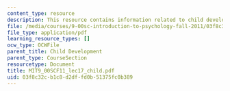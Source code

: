 ```yaml
---
content_type: resource
description: This resource contains information related to child development.
file: /media/courses/9-00sc-introduction-to-psychology-fall-2011/03f8c32cb1c8d2dffd0b51375fc0b389_MIT9_00SCF11_lec17_child.pdf
file_type: application/pdf
learning_resource_types: []
ocw_type: OCWFile
parent_title: Child Development
parent_type: CourseSection
resourcetype: Document
title: MIT9_00SCF11_lec17_child.pdf
uid: 03f8c32c-b1c8-d2df-fd0b-51375fc0b389
---
```

